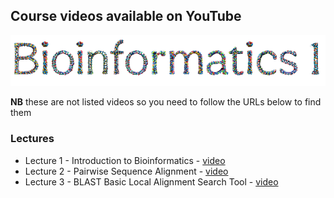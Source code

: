 ## Course videos available on YouTube

![image](../resources/bio1_header.png)

**NB** these are not listed videos so you need to follow the URLs below to find them

### Lectures
- Lecture 1 - Introduction to Bioinformatics - [video](https://youtu.be/eDrC0fIhVLI)
- Lecture 2 - Pairwise Sequence Alignment - [video](https://youtu.be/Tn9IsYOz3ws)
- Lecture 3 - BLAST Basic Local Alignment Search Tool - [video](https://youtu.be/euT19RKtm8o)
